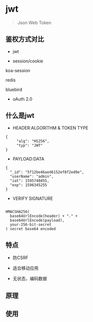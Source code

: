 # jwt

> Json Web Token

## 鉴权方式对比

- jwt

- session/cookie 

koa-session

redis

bluebird

- oAuth 2.0 

## 什么是jwt

- HEADER:ALGORITHM & TOKEN TYPE 

```
{
     "alg": "HS256",
     "typ": "JWT"   
}
```

- PAYLOAD:DATA


```
{
  "_id": "5f12be46aed6152ef8f2ed9e",
  "userName": "admin",
  "iat": 1595740455,
  "exp": 1596345255
}
```

- VERIFY SIGNATURE

```

HMACSHA256(
  base64UrlEncode(header) + "." +
  base64UrlEncode(payload),
  your-256-bit-secret
) secret base64 encoded

```

## 特点

- 防CSRF

- 适合移动应用

- 无状态，编码数据
 
## 原理
 


## 使用


